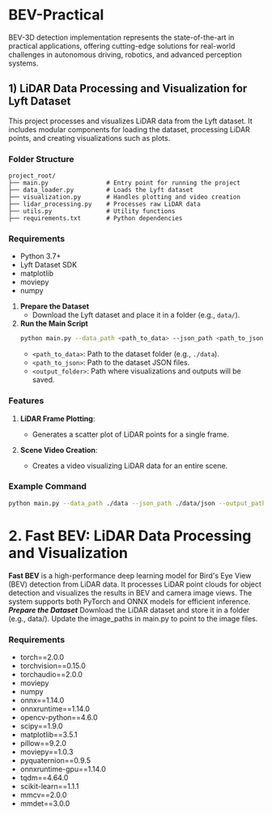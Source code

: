 # BEV-Practical
BEV-3D detection implementation represents the state-of-the-art in practical applications, offering cutting-edge solutions for real-world challenges in autonomous driving, robotics, and advanced perception systems.

## 1) LiDAR Data Processing and Visualization for Lyft Dataset
This project processes and visualizes LiDAR data from the Lyft dataset. It includes modular components for loading the dataset, processing LiDAR points, and creating visualizations such as plots.

### Folder Structure

```
project_root/
├── main.py                # Entry point for running the project
├── data_loader.py         # Loads the Lyft dataset
├── visualization.py       # Handles plotting and video creation
├── lidar_processing.py    # Processes raw LiDAR data
├── utils.py               # Utility functions
├── requirements.txt       # Python dependencies
```
### Requirements

- Python 3.7+
- Lyft Dataset SDK
- matplotlib
- moviepy
- numpy
1. **Prepare the Dataset**
   - Download the Lyft dataset and place it in a folder (e.g., `data/`).
2. **Run the Main Script**
   ```bash
   python main.py --data_path <path_to_data> --json_path <path_to_json> --output_path <output_folder>
   ```
   - `<path_to_data>`: Path to the dataset folder (e.g., `./data`).
   - `<path_to_json>`: Path to the dataset JSON files.
   - `<output_folder>`: Path where visualizations and outputs will be saved.

### Features

1. **LiDAR Frame Plotting**:
   - Generates a scatter plot of LiDAR points for a single frame.

2. **Scene Video Creation**:
   - Creates a video visualizing LiDAR data for an entire scene.

### Example Command

```bash
python main.py --data_path ./data --json_path ./data/json --output_path ./output
```
# 2. Fast BEV: LiDAR Data Processing and Visualization

**Fast BEV** is a high-performance deep learning model for Bird's Eye View (BEV) detection from LiDAR data. It processes LiDAR point clouds for object detection and visualizes the results in BEV and camera image views. The system supports both PyTorch and ONNX models for efficient inference.
***Prepare the Dataset***
Download the LiDAR dataset and store it in a folder (e.g., data/).
Update the image_paths in main.py to point to the image files.
### Requirements

- torch==2.0.0
- torchvision==0.15.0
- torchaudio==2.0.0
- moviepy
- numpy
- onnx==1.14.0
- onnxruntime==1.14.0
- opencv-python==4.6.0
- scipy==1.9.0
- matplotlib==3.5.1
- pillow==9.2.0
- moviepy==1.0.3
- pyquaternion==0.9.5
- onnxruntime-gpu==1.14.0
- tqdm==4.64.0
- scikit-learn==1.1.1
- mmcv==2.0.0
- mmdet==3.0.0


